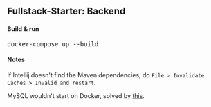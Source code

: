 ## Fullstack-Starter: Backend

#### Build & run

<pre>
docker-compose up --build
</pre>

#### Notes

If Intellij doesn't find the Maven dependencies, do `File > Invalidate Caches > Invalid and restart`.

MySQL wouldn't start on Docker, solved by [this](https://stackoverflow.com/questions/77344634/azerothcore-docker-install-db-fails-with-upgrade-is-not-supported-after-a-cras).